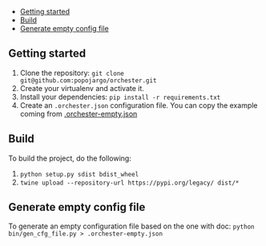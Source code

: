 - [Getting started](#getting-started)
- [Build](#build)
- [Generate empty config file](#generate-empty-config-file)


## Getting started

1. Clone the repository: `git clone git@github.com:popojargo/orchester.git`
2. Create your virtualenv and activate it.
3. Install your dependencies: `pip install -r requirements.txt`
4. Create an `.orchester.json` configuration file. You can copy the example coming from [.orchester-empty.json](.orchester-empty.json)


## Build

To build the project, do the following:

1. `python setup.py sdist bdist_wheel`
2. `twine upload --repository-url https://pypi.org/legacy/ dist/*`

## Generate empty config file

To generate an empty configuration file based on the one with doc: `python bin/gen_cfg_file.py > .orchester-empty.json`

